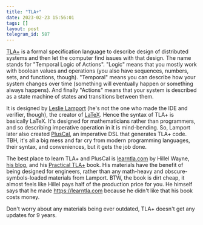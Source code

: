 ```yaml
---
title: "TLA+"
date: 2023-02-23 15:56:01
tags: []
layout: post
telegram_id: 587
---
```


[TLA+](https://en.wikipedia.org/wiki/TLA%2B) is a formal specification language to describe design of distributed systems and then let the computer find issues with that design. The name stands for "Temporal Logic of Actions". "Logic" means that you mostly work with boolean values and operations (you also have sequences, numbers, sets, and functions, though). "Temporal" means you can describe how your system changes over time (something will eventually happen or something always happens). And finally "Actions" means that your system is described as a state machine of states and transitions between them.

It is designed by [Leslie Lamport](https://en.wikipedia.org/wiki/Leslie_Lamport) (he's not the one who made the IDE and verifier, though), the creator of [LaTeX](https://en.wikipedia.org/wiki/LaTeX). Hence the syntax of TLA+ is basically LaTeX. It's designed for mathematicians rather than programmers, and so describing imperative operation in it is mind-bending. So, Lamport later also created [PlusCal](https://en.wikipedia.org/wiki/PlusCal), an imperative DSL that generates TLA+ code. TBH, it's all a big mess and far cry from modern programming languages, their syntax, and conveniences, but it gets the job done.

The best place to learn TLA+ and PlusCal is [learntla.com](https://learntla.com/) by Hillel Wayne, [his blog](https://www.hillelwayne.com/tags/tla+/), and his [Practical TLA+](https://link.springer.com/book/10.1007/978-1-4842-3829-5) book. His materials have the benefit of being designed for engineers, rather than any math-heavy and obscure-symbols-loaded materials from Lamport. BTW, the book is dirt cheap, it almost feels like Hillel pays half of the production price for you. He himself says that he made <https://learntla.com> because he didn't like that his book costs money.

Don't worry about any materials being ever outdated, TLA+ doesn't get any updates for 9 years.
